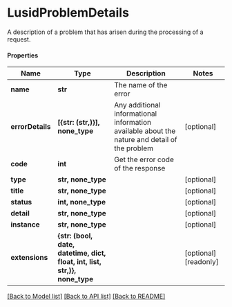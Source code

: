 # LusidProblemDetails

A description of a problem that has arisen during the processing of a request.

#### Properties
Name | Type | Description | Notes
------------ | ------------- | ------------- | -------------
**name** | **str** | The name of the error | 
**errorDetails** | **[{str: (str,)}], none_type** | Any additional informational information available about the nature and detail of the problem | [optional] 
**code** | **int** | Get the error code of the response | 
**type** | **str, none_type** |  | [optional] 
**title** | **str, none_type** |  | [optional] 
**status** | **int, none_type** |  | [optional] 
**detail** | **str, none_type** |  | [optional] 
**instance** | **str, none_type** |  | [optional] 
**extensions** | **{str: (bool, date, datetime, dict, float, int, list, str,)}, none_type** |  | [optional] [readonly] 

[[Back to Model list]](../README.md#documentation-for-models) [[Back to API list]](../README.md#documentation-for-api-endpoints) [[Back to README]](../README.md)


